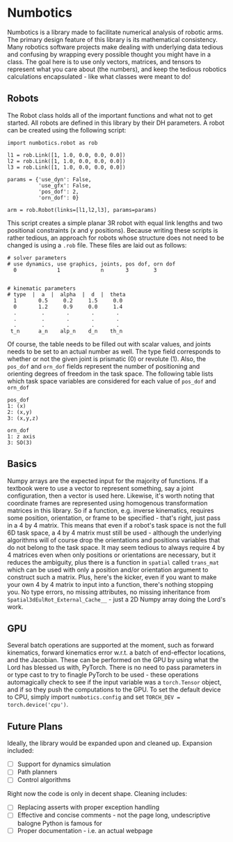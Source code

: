 # Numbotics

Numbotics is a library made to facilitate numerical analysis of robotic arms. The primary design feature of this library is its mathematical consistency. Many robotics software projects make dealing with underlying data tedious and confusing by wrapping every possible thought you might have in a class. The goal here is to use only vectors, matrices, and tensors to represent what you care about (the numbers), and keep the tedious robotics calculations encapsulated - like what classes were meant to do! 


## Robots

The Robot class holds all of the important functions and what not to get started. All robots are defined in this library by their DH parameters. A robot can be created using the following script:

```
import numbotics.robot as rob

l1 = rob.Link([1, 1.0, 0.0, 0.0, 0.0])
l2 = rob.Link([1, 1.0, 0.0, 0.0, 0.0])
l3 = rob.Link([1, 1.0, 0.0, 0.0, 0.0])

params = {'use_dyn': False,
          'use_gfx': False,
          'pos_dof': 2,
          'orn_dof': 0}

arm = rob.Robot(links=[l1,l2,l3], params=params)

```
This script creates a simple planar 3R robot with equal link lengths and two positional constraints (x and y positions). Because writing these scripts is rather tedious, an approach for robots whose structure does not need to be changed is using a `.rob` file. These files are laid out as follows:

```
# solver parameters
# use dynamics, use graphics, joints, pos dof, orn dof
  0             1             n       3        3


# kinematic parameters
# type  |  a  |  alpha  |  d  |  theta
  1       0.5     0.2     1.5     0.0
  0       1.2     0.9     0.0     1.4
  .        .       .       .       .
  .        .       .       .       .
  .        .       .       .       .
 t_n      a_n    alp_n    d_n    th_n

```
Of course, the table needs to be filled out with scalar values, and joints needs to be set to an actual number as well. The type field corresponds to whether or not the given joint is prismatic (0) or revolute (1). Also, the `pos_dof` and `orn_dof` fields represent the number of positioning and orienting degrees of freedom in the task space. The following table lists which task space variables are considered for each value of `pos_dof` and `orn_dof`

```
pos_dof  
1: (x)
2: (x,y)
3: (x,y,z)

orn_dof  
1: z axis
3: SO(3)

```

## Basics

Numpy arrays are the expected input for the majority of functions. If a textbook were to use a vector to represent something, say a joint configuration, then a vector is used here. Likewise, it's worth noting that coordinate frames are represented using homogenous transformation matrices in this library. So if a function, e.g. inverse kinematics, requires some position, orientation, or frame to be specified - that's right, just pass in a 4 by 4 matrix. This means that even if a robot's task space is not the full 6D task space, a 4 by 4 matrix must still be used - although the underlying algorithms will of course drop the orientations and positions variables that do not belong to the task space. It may seem tedious to always require 4 by 4 matrices even when only positions or orientations are necessary, but it reduces the ambiguity, plus there is a function in `spatial` called `trans_mat` which can be used with only a position and/or orientation argument to construct such a matrix. Plus, here's the kicker, even if you want to make your own 4 by 4 matrix to input into a function, there's nothing stopping you. No type errors, no missing attributes, no missing inheritance from `Spatial3dEulRot_External_Cache__` - just a 2D Numpy array doing the Lord's work.


## GPU

Several batch operations are supported at the moment, such as forward kinematics, forward kinematics error w.r.t. a batch of end-effector locations, and the Jacobian. These can be performed on the GPU by using what the Lord has blessed us with, PyTorch. There is no need to pass parameters in or type cast to try to finagle PyTorch to be used - these operations automagically check to see if the input variable was a `torch.Tensor` object, and if so they push the computations to the GPU. To set the default device to CPU, simply import `numbotics.config` and set `TORCH_DEV = torch.device('cpu')`.


## Future Plans

Ideally, the library would be expanded upon and cleaned up. Expansion included:
- [ ] Support for dynamics simulation
- [ ] Path planners
- [ ] Control algorithms

Right now the code is only in decent shape. Cleaning includes:
- [ ] Replacing asserts with proper exception handling
- [ ] Effective and concise comments - not the page long, undescriptive balogne Python is famous for
- [ ] Proper documentation - i.e. an actual webpage
